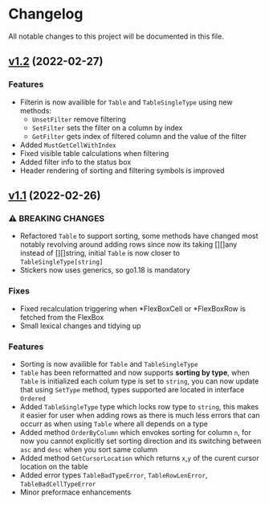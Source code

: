 # Changelog

All notable changes to this project will be documented in this file.

## [v1.2](https://github.com/76creates/stickers/compare/v1.1...v1.2) (2022-02-27)
### Features
* Filterin is now availible for `Table` and `TableSingleType` using new methods:
    * `UnsetFilter` remove filtering
    * `SetFilter` sets the filter on a column by index
    * `GetFilter` gets index of filtered column and the value of the filter
* Added `MustGetCellWithIndex`
* Fixed visible table calculations when filtering
* Added filter info to the status box
* Header rendering of sorting and filtering symbols is improved

## [v1.1](https://github.com/76creates/stickers/compare/v1.0...v1.1) (2022-02-26)
### ⚠ BREAKING CHANGES
* Refactored `Table` to support sorting, some methods have changed most notably revolving around adding rows since now its taking [][]any instead of [][]string, initial `Table` is now closer to `TableSingleType[string]`
* Stickers now uses generics, so go1.18 is mandatory

### Fixes
* Fixed recalculation triggering when *FlexBoxCell or *FlexBoxRow is fetched from the FlexBox
* Small lexical changes and tidying up

### Features
* Sorting is now availible for `Table` and `TableSingleType`
* `Table` has been reformatted and now supports **sorting by type**, when `Table` is initialized each colum type is set to `string`, you can now update that using `SetType` method, types supported are located in interface `Ordered`
* Added `TableSingleType` type which locks row type to `string`, this makes it easier for user when adding rows as there is much less errors that can occurr as when using `Table` where all depends on a type
* Added method `OrderByColumn` which envokes sorting for column `n`, for now you cannot explicitly set sorting direction and its switching between `asc` and `desc` when you sort same column 
* Added method `GetCursorLocation` which returns `x`,`y` of the curent cursor location on the table
* Added error types `TableBadTypeError`, `TableRowLenError`, `TableBadCellTypeError`
* Minor preformace enhancements